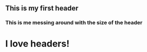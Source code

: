 ## This is my first header
### This is me messing around with the size of the header
# I love headers!
